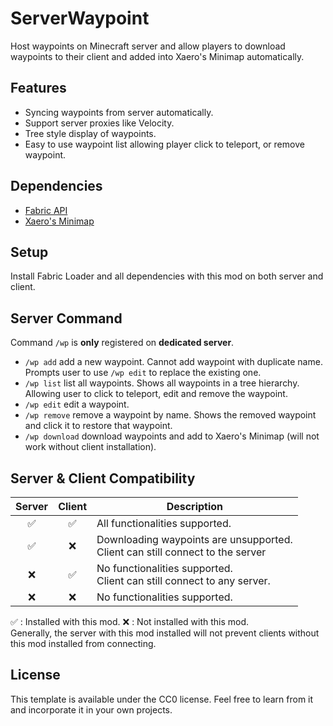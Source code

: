 # ServerWaypoint

Host waypoints on Minecraft server and allow players to download waypoints to their client and added into Xaero's Minimap automatically.

## Features
- Syncing waypoints from server automatically.
- Support server proxies like Velocity.
- Tree style display of waypoints.
- Easy to use waypoint list allowing player click to teleport, or remove waypoint. 

## Dependencies

- [Fabric API](https://modrinth.com/mod/fabric-api)
- [Xaero's Minimap](https://modrinth.com/mod/xaeros-minimap)

## Setup
Install Fabric Loader and all dependencies with this mod on both server and client.

## Server Command
Command `/wp` is **only** registered on **dedicated server**.
- `/wp add` add a new waypoint. Cannot add waypoint with duplicate name. Prompts user to use `/wp edit` to replace the existing one.
- `/wp list` list all waypoints. Shows all waypoints in a tree hierarchy. Allowing user to click to teleport, edit and remove the waypoint.
- `/wp edit` edit a waypoint.
- `/wp remove` remove a waypoint by name. Shows the removed waypoint and click it to restore that waypoint.
- `/wp download` download waypoints and add to Xaero's Minimap (will not work without client installation).

## Server & Client Compatibility

| Server | Client | Description |
| :---: | :---: | --- |
|   ✅    |   ✅    | All functionalities supported.|
|   ✅    |   ❌    | Downloading waypoints are unsupported.<br/>Client can still connect to the server | 
|   ❌    |   ✅    | No functionalities supported.<br/>Client can still connect to any server. |
|   ❌    |   ❌    | No functionalities supported. |

✅ : Installed with this mod. ❌ : Not installed with this mod.\
Generally, the server with this mod installed will not prevent clients without this mod installed from connecting.


## License

This template is available under the CC0 license. Feel free to learn from it and incorporate it in your own projects.
